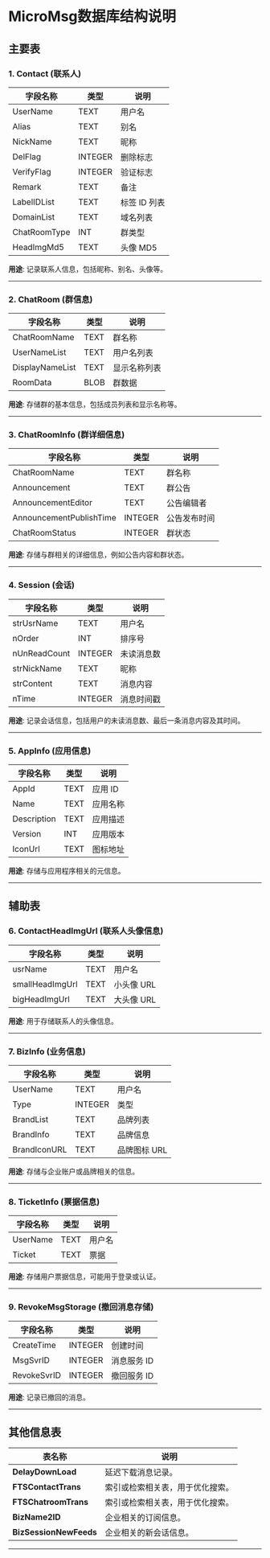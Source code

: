 # MicroMsg数据库结构说明

## **主要表**

### **1. Contact (联系人)**
| 字段名称             | 类型      | 说明           |
|----------------------|-----------|----------------|
| UserName            | TEXT      | 用户名         |
| Alias               | TEXT      | 别名           |
| NickName            | TEXT      | 昵称           |
| DelFlag             | INTEGER   | 删除标志       |
| VerifyFlag          | INTEGER   | 验证标志       |
| Remark              | TEXT      | 备注           |
| LabelIDList         | TEXT      | 标签 ID 列表   |
| DomainList          | TEXT      | 域名列表       |
| ChatRoomType        | INT       | 群类型         |
| HeadImgMd5          | TEXT      | 头像 MD5       |

**用途**: 记录联系人信息，包括昵称、别名、头像等。

---

### **2. ChatRoom (群信息)**
| 字段名称             | 类型      | 说明           |
|----------------------|-----------|----------------|
| ChatRoomName        | TEXT      | 群名称         |
| UserNameList        | TEXT      | 用户名列表     |
| DisplayNameList     | TEXT      | 显示名称列表   |
| RoomData            | BLOB      | 群数据         |

**用途**: 存储群的基本信息，包括成员列表和显示名称等。

---

### **3. ChatRoomInfo (群详细信息)**
| 字段名称             | 类型      | 说明           |
|----------------------|-----------|----------------|
| ChatRoomName        | TEXT      | 群名称         |
| Announcement        | TEXT      | 群公告         |
| AnnouncementEditor  | TEXT      | 公告编辑者     |
| AnnouncementPublishTime | INTEGER | 公告发布时间   |
| ChatRoomStatus      | INTEGER   | 群状态         |

**用途**: 存储与群相关的详细信息，例如公告内容和群状态。

---

### **4. Session (会话)**
| 字段名称             | 类型      | 说明           |
|----------------------|-----------|----------------|
| strUsrName          | TEXT      | 用户名         |
| nOrder              | INT       | 排序号         |
| nUnReadCount        | INTEGER   | 未读消息数     |
| strNickName         | TEXT      | 昵称           |
| strContent          | TEXT      | 消息内容       |
| nTime               | INTEGER   | 消息时间戳     |

**用途**: 记录会话信息，包括用户的未读消息数、最后一条消息内容及其时间。

---

### **5. AppInfo (应用信息)**
| 字段名称             | 类型      | 说明           |
|----------------------|-----------|----------------|
| AppId               | TEXT      | 应用 ID        |
| Name                | TEXT      | 应用名称       |
| Description         | TEXT      | 应用描述       |
| Version             | INT       | 应用版本       |
| IconUrl             | TEXT      | 图标地址       |

**用途**: 存储与应用程序相关的元信息。

---

## **辅助表**

### **6. ContactHeadImgUrl (联系人头像信息)**
| 字段名称             | 类型      | 说明           |
|----------------------|-----------|----------------|
| usrName             | TEXT      | 用户名         |
| smallHeadImgUrl     | TEXT      | 小头像 URL     |
| bigHeadImgUrl       | TEXT      | 大头像 URL     |

**用途**: 用于存储联系人的头像信息。

---

### **7. BizInfo (业务信息)**
| 字段名称             | 类型      | 说明           |
|----------------------|-----------|----------------|
| UserName            | TEXT      | 用户名         |
| Type                | INTEGER   | 类型           |
| BrandList           | TEXT      | 品牌列表       |
| BrandInfo           | TEXT      | 品牌信息       |
| BrandIconURL        | TEXT      | 品牌图标 URL   |

**用途**: 存储与企业账户或品牌相关的信息。

---

### **8. TicketInfo (票据信息)**
| 字段名称             | 类型      | 说明           |
|----------------------|-----------|----------------|
| UserName            | TEXT      | 用户名         |
| Ticket              | TEXT      | 票据           |

**用途**: 存储用户票据信息，可能用于登录或认证。

---

### **9. RevokeMsgStorage (撤回消息存储)**
| 字段名称             | 类型      | 说明           |
|----------------------|-----------|----------------|
| CreateTime          | INTEGER   | 创建时间       |
| MsgSvrID            | INTEGER   | 消息服务 ID    |
| RevokeSvrID         | INTEGER   | 撤回服务 ID    |

**用途**: 记录已撤回的消息。

---

## **其他信息表**

| 表名称                | 说明                                           |
|-----------------------|----------------------------------------------|
| **DelayDownLoad**     | 延迟下载消息记录。                             |
| **FTSContactTrans**   | 索引或检索相关表，用于优化搜索。               |
| **FTSChatroomTrans**  | 索引或检索相关表，用于优化搜索。               |
| **BizName2ID**        | 企业相关的订阅信息。                           |
| **BizSessionNewFeeds**| 企业相关的新会话信息。                         |

---

